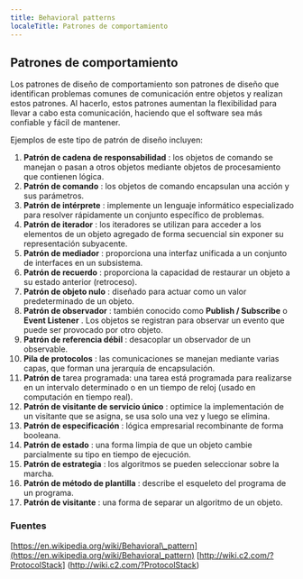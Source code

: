 ```yaml
---
title: Behavioral patterns
localeTitle: Patrones de comportamiento
---
```

## Patrones de comportamiento

Los patrones de diseño de comportamiento son patrones de diseño que identifican problemas comunes de comunicación entre objetos y realizan estos patrones. Al hacerlo, estos patrones aumentan la flexibilidad para llevar a cabo esta comunicación, haciendo que el software sea más confiable y fácil de mantener.

Ejemplos de este tipo de patrón de diseño incluyen:

1.  **Patrón de cadena de responsabilidad** : los objetos de comando se manejan o pasan a otros objetos mediante objetos de procesamiento que contienen lógica.
2.  **Patrón de comando** : los objetos de comando encapsulan una acción y sus parámetros.
3.  **Patrón de intérprete** : implemente un lenguaje informático especializado para resolver rápidamente un conjunto específico de problemas.
4.  **Patrón de iterador** : los iteradores se utilizan para acceder a los elementos de un objeto agregado de forma secuencial sin exponer su representación subyacente.
5.  **Patrón de mediador** : proporciona una interfaz unificada a un conjunto de interfaces en un subsistema.
6.  **Patrón de recuerdo** : proporciona la capacidad de restaurar un objeto a su estado anterior (retroceso).
7.  **Patrón de objeto nulo** : diseñado para actuar como un valor predeterminado de un objeto.
8.  **Patrón de observador** : también conocido como **Publish / Subscribe** o **Event Listener** . Los objetos se registran para observar un evento que puede ser provocado por otro objeto.
9.  **Patrón de referencia débil** : desacoplar un observador de un observable.
10.  **Pila de protocolos** : las comunicaciones se manejan mediante varias capas, que forman una jerarquía de encapsulación.
11.  **Patrón de** tarea programada: una tarea está programada para realizarse en un intervalo determinado o en un tiempo de reloj (usado en computación en tiempo real).
12.  **Patrón de visitante de servicio único** : optimice la implementación de un visitante que se asigna, se usa solo una vez y luego se elimina.
13.  **Patrón de especificación** : lógica empresarial recombinante de forma booleana.
14.  **Patrón de estado** : una forma limpia de que un objeto cambie parcialmente su tipo en tiempo de ejecución.
15.  **Patrón de estrategia** : los algoritmos se pueden seleccionar sobre la marcha.
16.  **Patrón de método de plantilla** : describe el esqueleto del programa de un programa.
17.  **Patrón de visitante** : una forma de separar un algoritmo de un objeto.

### Fuentes

[https://en.wikipedia.org/wiki/Behavioral\_pattern](https://en.wikipedia.org/wiki/Behavioral_pattern)
[http://wiki.c2.com/?ProtocolStack] (http://wiki.c2.com/?ProtocolStack)
